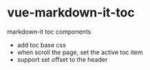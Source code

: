# vue-markdown-it-toc
markdown-it toc components

- add toc base css
- when scroll the page, set the active toc item
- support set offset to the header
